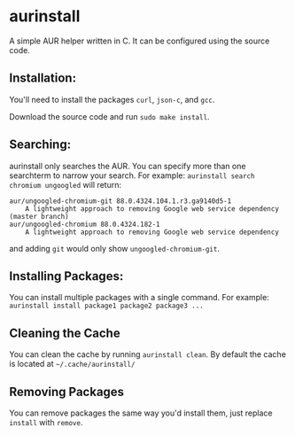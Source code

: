 # aurinstall
A simple AUR helper written in C.
It can be configured using the source code.

## **Installation**:
You'll need to install the packages `curl`, `json-c`, and `gcc`.

Download the source code and run `sudo make install`.

## **Searching**:
aurinstall only searches the AUR. You can specify more than one searchterm to narrow your search.
For example:
`
aurinstall search chromium ungoogled
` will return:
```
aur/ungoogled-chromium-git 88.0.4324.104.1.r3.ga9140d5-1
    A lightweight approach to removing Google web service dependency (master branch)
aur/ungoogled-chromium 88.0.4324.182-1
    A lightweight approach to removing Google web service dependency
```

and adding `git` would only show `ungoogled-chromium-git`.

## **Installing Packages**:
You can install multiple packages with a single command. For example:
`aurinstall install package1 package2 package3 ...`

## **Cleaning the Cache**
You can clean the cache by running `aurinstall clean`.
By default the cache is located at `~/.cache/aurinstall/`

## **Removing Packages**
You can remove packages the same way you'd install them, just replace `install` with `remove`.
